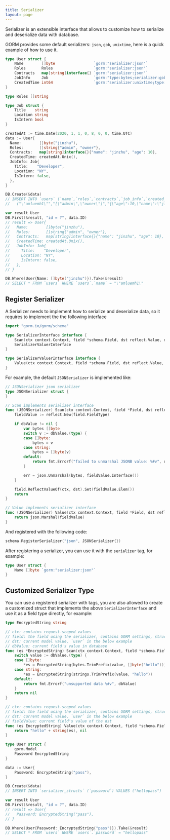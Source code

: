 ```yaml
---
title: Serializer
layout: page
---
```


Serializer is an extensible interface that allows to customize how to serialize and deserialize data with database.

GORM provides some default serializers: `json`, `gob`, `unixtime`, here is a quick example of how to use it.

```go
type User struct {
	Name        []byte                 `gorm:"serializer:json"`
	Roles       Roles                  `gorm:"serializer:json"`
	Contracts   map[string]interface{} `gorm:"serializer:json"`
	JobInfo     Job                    `gorm:"type:bytes;serializer:gob"`
	CreatedTime int64                  `gorm:"serializer:unixtime;type:time"` // store int as datetime into database
}

type Roles []string

type Job struct {
	Title    string
	Location string
	IsIntern bool
}

createdAt := time.Date(2020, 1, 1, 0, 8, 0, 0, time.UTC)
data := User{
  Name:        []byte("jinzhu"),
  Roles:       []string{"admin", "owner"},
  Contracts:   map[string]interface{}{"name": "jinzhu", "age": 10},
  CreatedTime: createdAt.Unix(),
  JobInfo: Job{
    Title:    "Developer",
    Location: "NY",
    IsIntern: false,
  },
}

DB.Create(&data)
// INSERT INTO `users` (`name`,`roles`,`contracts`,`job_info`,`created_time`) VALUES
//   ("\"amluemh1\"","[\"admin\",\"owner\"]","{\"age\":10,\"name\":\"jinzhu\"}",<gob binary>,"2020-01-01 00:08:00")

var result User
DB.First(&result, "id = ?", data.ID)
// result => User{
//   Name:        []byte("jinzhu"),
//   Roles:       []string{"admin", "owner"},
//   Contracts:   map[string]interface{}{"name": "jinzhu", "age": 10},
//   CreatedTime: createdAt.Unix(),
//   JobInfo: Job{
//     Title:    "Developer",
//     Location: "NY",
//     IsIntern: false,
//   },
// }

DB.Where(User{Name: []byte("jinzhu")}).Take(&result)
// SELECT * FROM `users` WHERE `users`.`name` = "\"amluemh1\"
```

## Register Serializer

A Serializer needs to implement how to serialize and deserialize data, so it requires to implement the the following interface

```go
import "gorm.io/gorm/schema"

type SerializerInterface interface {
	Scan(ctx context.Context, field *schema.Field, dst reflect.Value, dbValue interface{}) error
	SerializerValuerInterface
}

type SerializerValuerInterface interface {
	Value(ctx context.Context, field *schema.Field, dst reflect.Value, fieldValue interface{}) (interface{}, error)
}
```

For example, the default `JSONSerializer` is implemented like:

```go
// JSONSerializer json serializer
type JSONSerializer struct {
}

// Scan implements serializer interface
func (JSONSerializer) Scan(ctx context.Context, field *Field, dst reflect.Value, dbValue interface{}) (err error) {
	fieldValue := reflect.New(field.FieldType)

	if dbValue != nil {
		var bytes []byte
		switch v := dbValue.(type) {
		case []byte:
			bytes = v
		case string:
			bytes = []byte(v)
		default:
			return fmt.Errorf("failed to unmarshal JSONB value: %#v", dbValue)
		}

		err = json.Unmarshal(bytes, fieldValue.Interface())
	}

	field.ReflectValueOf(ctx, dst).Set(fieldValue.Elem())
	return
}

// Value implements serializer interface
func (JSONSerializer) Value(ctx context.Context, field *Field, dst reflect.Value, fieldValue interface{}) (interface{}, error) {
	return json.Marshal(fieldValue)
}
```

And registered with the following code:

```go
schema.RegisterSerializer("json", JSONSerializer{})
```

After registering a serializer, you can use it with the `serializer` tag, for example:

```go
type User struct {
	Name []byte `gorm:"serializer:json"`
}
```

## Customized Serializer Type

You can use a registered serializer with tags, you are also allowed to create a customized struct that implements the above `SerializerInterface` and use it as a field type directly, for example:

```go
type EncryptedString string

// ctx: contains request-scoped values
// field: the field using the serializer, contains GORM settings, struct tags
// dst: current model value, `user` in the below example
// dbValue: current field's value in database
func (es *EncryptedString) Scan(ctx context.Context, field *schema.Field, dst reflect.Value, dbValue interface{}) (err error) {
	switch value := dbValue.(type) {
	case []byte:
		*es = EncryptedString(bytes.TrimPrefix(value, []byte("hello")))
	case string:
		*es = EncryptedString(strings.TrimPrefix(value, "hello"))
	default:
		return fmt.Errorf("unsupported data %#v", dbValue)
	}
	return nil
}

// ctx: contains request-scoped values
// field: the field using the serializer, contains GORM settings, struct tags
// dst: current model value, `user` in the below example
// fieldValue: current field's value of the dst
func (es EncryptedString) Value(ctx context.Context, field *schema.Field, dst reflect.Value, fieldValue interface{}) (interface{}, error) {
	return "hello" + string(es), nil
}

type User struct {
	gorm.Model
	Password EncryptedString
}

data := User{
	Password: EncryptedString("pass"),
}

DB.Create(&data)
// INSERT INTO `serializer_structs` (`password`) VALUES ("hellopass")

var result User
DB.First(&result, "id = ?", data.ID)
// result => User{
//   Password: EncryptedString("pass"),
// }

DB.Where(User{Password: EncryptedString("pass")}).Take(&result)
// SELECT * FROM `users` WHERE `users`.`password` = "hellopass"
```
